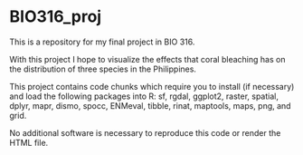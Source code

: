 # BIO316_proj
This is a repository for my final project in BIO 316.

With this project I hope to visualize the effects that coral bleaching has on the distribution of three species in the Philippines. 

This project contains code chunks which require you to install (if necessary) and load the following packages into R: sf, rgdal, ggplot2, raster, spatial, dplyr, mapr, dismo, spocc, ENMeval, tibble, rinat, maptools, maps, png, and grid.

No additional software is necessary to reproduce this code or render the HTML file.